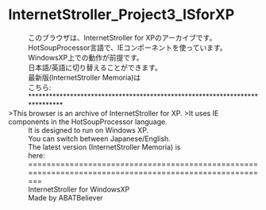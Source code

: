 # InternetStroller_Project3_ISforXP
<dd>このブラウザは、InternetStroller for XPのアーカイブです。</dd>
<dd>HotSoupProcessor言語で、IEコンポーネントを使っています。</dd>
<dd>WindowsXP上での動作が前提です。</dd>
<dd>日本語/英語に切り替えることができます。</dd>
<dd>最新版(InternetStroller Memoria)は</dd>
<dd>こちら:</dd>
<dd>****************************************************************************</dd>
<dd<dd>>This browser is an archive of InternetStroller for XP.</dd>
<dd<dd>>It uses IE components in the HotSoupProcessor language.</dd>
<dd>It is designed to run on Windows XP.</dd>
<dd>You can switch between Japanese/English.</dd>
<dd>The latest version (InternetStroller Memoria) is</dd>
<dd>here:</dd>
<dd>=======================================================================================================</dd>
<dd>InternetStroller for WindowsXP</dd>
<dd>Made by ABATBeliever</dd>

